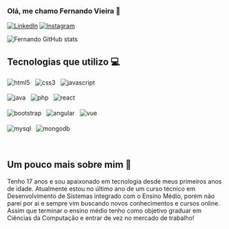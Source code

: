 ### Olá, me chamo Fernando Vieira 👋

[![Linkedln](https://img.shields.io/badge/LinkedIn-0077B5?style=for-the-badge&logo=linkedin&logoColor=white)](https://www.linkedin.com/in/fernandovieiradev/)
[![Instagram](https://img.shields.io/badge/Instagram-E4405F?style=for-the-badge&logo=instagram&logoColor=white)](https://instagram.com/taldo_vieiraa?igshid=ZDdkNTZiNTM=)

![Fernando GitHub stats](https://github-readme-stats.vercel.app/api?username=fernandovieiradev&show_icons=true&theme=dracula)

## Tecnologias que utilizo 💻

<div>
<img align="center" alt="html5" src="https://img.shields.io/badge/HTML5-E34F26?style=for-the-badge&logo=html5&logoColor=white" /> &nbsp
<img align="center" alt="css3" src="https://img.shields.io/badge/CSS3-1572B6?style=for-the-badge&logo=css3&logoColor=white" /> &nbsp
<img align="center" alt="javascript" src="https://img.shields.io/badge/JavaScript-323330?style=for-the-badge&logo=javascript&logoColor=F7DF1E" /> &nbsp <br> <br>
<img align="center" alt="java" src="https://img.shields.io/badge/Java-ED8B00?style=for-the-badge&logo=openjdk&logoColor=white" /> &nbsp
<img align="center" alt="php" src="https://img.shields.io/badge/PHP-777BB4?style=for-the-badge&logo=php&logoColor=white" /> &nbsp
<img align="center" alt="react" src="https://img.shields.io/badge/React-20232A?style=for-the-badge&logo=react&logoColor=61DAFB" /> &nbsp <br> <br>
<img align="center" alt="bootstrap" src="https://img.shields.io/badge/Bootstrap-563D7C?style=for-the-badge&logo=bootstrap&logoColor=white" /> &nbsp
<img align="center" alt="angular" src="https://img.shields.io/badge/Angular-DD0031?style=for-the-badge&logo=angular&logoColor=white" /> &nbsp
<img align="center" alt="vue" src="https://img.shields.io/badge/Vue.js-35495E?style=for-the-badge&logo=vue.js&logoColor=4FC08D" /> &nbsp <br> <br>
<img align="center" alt="mysql" src="https://img.shields.io/badge/MySQL-00000F?style=for-the-badge&logo=mysql&logoColor=white" /> &nbsp
<img align="center" alt="mongodb" src="https://img.shields.io/badge/MongoDB-4EA94B?style=for-the-badge&logo=mongodb&logoColor=white" /> &nbsp
</div> <br> <br>

## Um pouco mais sobre mim 🔎

Tenho 17 anos e sou apaixonado em tecnologia desde meus primeiros anos de idade. Atualmente estou no último ano de um curso técnico em Desenvolvimento de Sistemas integrado com o Ensino Médio, porém não parei por ai e sempre vim buscando novos conhecimentos e cursos online. Assim que terminar o ensino médio tenho como objetivo graduar em Ciências da Computação e entrar de vez no mercado de trabalho!
